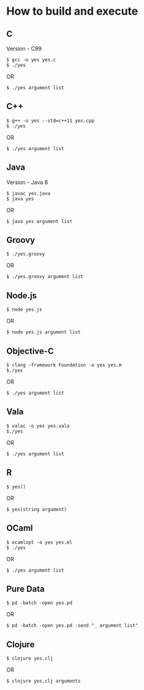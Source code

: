 # How to build and execute

## C

Version - C99

```shell
$ gcc -o yes yes.c
$ ./yes
```

OR

```shell
$ ./yes argument list
```

## C++

```shell
$ g++ -o yes --std=c++11 yes.cpp
$ ./yes
```

OR

```shell
$ ./yes argument list
```

## Java

Version - Java 8

```shell
$ javac yes.java
$ java yes
```

OR

```
$ java yes argument list
```

## Groovy

```shell
$ ./yes.groovy
```

OR

```
$ ./yes.groovy argument list
```

## Node.js

```shell
$ node yes.js
```

OR

```
$ node yes.js argument list
```

## Objective-C

```shell
$ clang -framework Foundation -o yes yes.m
$./yes
```

OR

```shell
$ ./yes argument list
```

## Vala

```shell
$ valac -o yes yes.vala
$./yes
```

OR

```shell
$ ./yes argument list
```

## R

```shell
$ yes()
```

OR

```shell
$ yes(string argument)
```

## OCaml

```shell
$ ocamlopt -o yes yes.ml
$ ./yes
```

OR

```shell
$ ./yes argument list
```

## Pure Data

```shell
$ pd -batch -open yes.pd
```

OR

```shell
$ pd -batch -open yes.pd -send "_ argument list"
```

## Clojure

```shell
$ clojure yes.clj
```

OR

```shell
$ clojure yes.clj arguments
```



